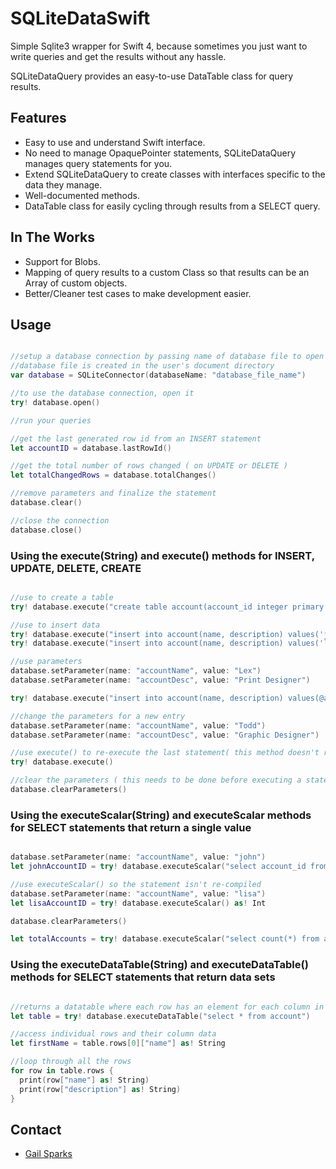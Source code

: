 # SQLiteDataSwift
Simple Sqlite3 wrapper for Swift 4, because sometimes you just want to write queries and get the results without any hassle.

SQLiteDataQuery provides an easy-to-use DataTable class for query results.

## Features
- Easy to use and understand Swift interface.
- No need to manage OpaquePointer statements, SQLiteDataQuery manages query statements for you.
- Extend SQLiteDataQuery to create classes with interfaces specific to the data they manage.
- Well-documented methods.
- DataTable class for easily cycling through results from a SELECT query.

## In The Works
- Support for Blobs.
- Mapping of query results to a custom Class so that results can be an Array of custom objects.
- Better/Cleaner test cases to make development easier.

## Usage
```swift

//setup a database connection by passing name of database file to open or create
//database file is created in the user's document directory
var database = SQLiteConnector(databaseName: "database_file_name")

//to use the database connection, open it
try! database.open()

//run your queries

//get the last generated row id from an INSERT statement
let accountID = database.lastRowId()

//get the total number of rows changed ( on UPDATE or DELETE )
let totalChangedRows = database.totalChanges()

//remove parameters and finalize the statement
database.clear()

//close the connection
database.close()

```

### Using the execute(String) and execute() methods for INSERT, UPDATE, DELETE, CREATE

```swift

//use to create a table
try! database.execute("create table account(account_id integer primary key, name text, description text)")

//use to insert data
try! database.execute("insert into account(name, description) values('john', 'marketing and sales')")
try! database.execute("insert into account(name, description) values('lisa', 'development')")

//use parameters
database.setParameter(name: "accountName", value: "Lex")
database.setParameter(name: "accountDesc", value: "Print Designer")

try! database.execute("insert into account(name, description) values(@accountName, @accountDesc)")

//change the parameters for a new entry
database.setParameter(name: "accountName", value: "Todd")
database.setParameter(name: "accountDesc", value: "Graphic Designer")

//use execute() to re-execute the last statement( this method doesn't re-compile the statement )
try! database.execute()

//clear the parameters ( this needs to be done before executing a statement with different parameters )
database.clearParameters()


```
### Using the executeScalar(String) and executeScalar methods for SELECT statements that return a single value

```swift

database.setParameter(name: "accountName", value: "john")
let johnAccountID = try! database.executeScalar("select account_id from account where name=@accountName") as! Int

//use executeScalar() so the statement isn't re-compiled
database.setParameter(name: "accountName", value: "lisa")
let lisaAccountID = try! database.executeScalar() as! Int

database.clearParameters()

let totalAccounts = try! database.executeScalar("select count(*) from account") as! Int


```

### Using the executeDataTable(String) and executeDataTable() methods for SELECT statements that return data sets
```swift

//returns a datatable where each row has an element for each column in the select list
let table = try! database.executeDataTable("select * from account")

//access individual rows and their column data
let firstName = table.rows[0]["name"] as! String

//loop through all the rows
for row in table.rows {
  print(row["name"] as! String)
  print(row["description"] as! String)
}


```



## Contact
- [Gail Sparks](mailto:gailsparks@gmail.com)

